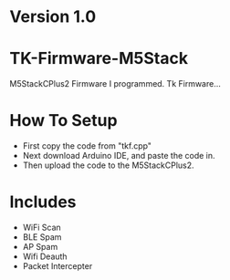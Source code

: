 # __Version 1.0__




# TK-Firmware-M5Stack
M5StackCPlus2 Firmware I programmed. Tk Firmware...

# How To Setup
*  First copy the code from "tkf.cpp"
*  Next download Arduino IDE, and paste the code in.
*  Then upload the code to the M5StackCPlus2.

# Includes
*  WiFi Scan
*  BLE Spam
*  AP Spam
*  Wifi Deauth
*  Packet Intercepter

